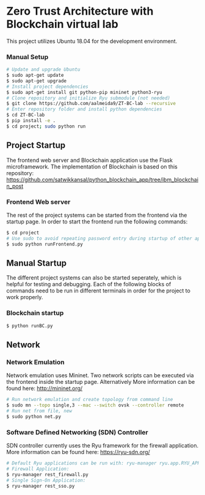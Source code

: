 # Zero Trust Architecture with Blockchain virtual lab

This project utilizes Ubuntu 18.04 for the development environment.

### Manual Setup
```sh
# Update and upgrade Ubuntu
$ sudo apt-get update
$ sudo apt-get upgrade
# Install project dependencies
$ sudo apt-get install git python-pip mininet python3-ryu
# Clone repository and initialize Ryu submodule (not needed)
$ git clone https://github.com/aalmeida9/ZT-BC-lab --recursive
# Enter repository folder and install python dependencies
$ cd ZT-BC-lab
$ pip install -e .
$ cd project; sudo python run
```

## Project Startup

The frontend web server and Blockchain application use the Flask microframework.
 The implementation of Blockchain is based on this repository:
 https://github.com/satwikkansal/python_blockchain_app/tree/ibm_blockchain_post

### Frontend Web server

The rest of the project systems can be started from the frontend via the startup
page. In order to start the frontend run the following commands:

 ```sh
 $ cd project
 # Use sudo to avoid repeating password entry during startup of other applications
 $ sudo python runFrontend.py
 ```

## Manual Startup

The different project systems can also be started seperately, which is helpful
for testing and debugging. Each of the following blocks of commands need to be
run in different terminals in order for the project to work properly.

### Blockchain startup

```sh
$ python runBC.py
```

## Network

### Network Emulation

Network emulation uses Mininet. Two network scripts can be executed via the
frontend inside the startup page. Alternatively
More information can be found here: http://mininet.org/

```sh
# Run network emulation and create topology from command line
$ sudo mn --topo single,3 --mac --switch ovsk --controller remote
# Run net from file, new
$ sudo python net.py
```

### Software Defined Networking (SDN) Controller

SDN controller currently uses the Ryu framework for the firewall application.
More information can be found here: https://ryu-sdn.org/

```sh
# Default Ryu applications can be run with: ryu-manager ryu.app.RYU_APP_NAME
# Firewall Application:
$ ryu-manager rest_firewall.py
# Single Sign-On Application:
$ ryu-manager rest_sso.py
```

